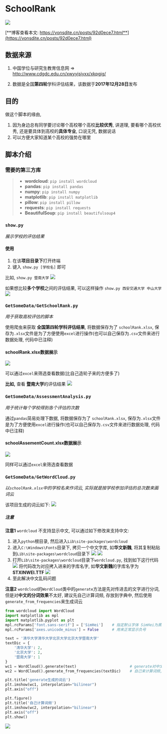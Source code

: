 # SchoolRank
![](images/wordcloud.jpg)

[**博客查看本文: https://vonsdite.cn/posts/92d0ece7.html**](https://vonsdite.cn/posts/92d0ece7.html)

## 数据来源
1. 中国学位与研究生教育信息网 => http://www.cdgdc.edu.cn/xwyyjsjyxx/xkpgjg/

2. 数据是全国**第四轮**学科评估结果，该数据于**2017年12月28日**发布

## 目的
做这个脚本的缘由, 
1. 因为身边总有同学要讨论哪个高校哪个高校**比较优秀**, 讲道理, 要看哪个高校优秀, 还是要具体到高校的**具体专业**, 口说无凭, 数据说话
2. 可以方便大家知道某个高校的强势在哪里

## 脚本介绍

### 需要的第三方库
> - **wordcloud**: `pip install wordcloud`
> - **pandas**: `pip install pandas`
> - **numpy**: `pip install numpy`
> - **matplotlib**: `pip install matplotlib`
> - **pillow**: `pip install pillow`
> - **requests**: `pip install requests`
> - **BeautifulSoup**: `pip install beautifulsoup4`

### `show.py`
_展示学校的评估结果_

#### 使用
1. 在该**项目目录下**打开终端
2. 键入 `show.py [学校名]` 即可

比如, 
`show.py 暨南大学`
![](README_IMAGES/2018-12-31-11-19-46.png)

如果想比较**多个学校**之间的评估结果, 可以这样操作
`show.py 西安交通大学 中山大学`
![](README_IMAGES/2018-12-31-11-22-42.png)


### `GetSomeData/GetSchoolRank.py`
_用于获取高校评估的脚本_

使用爬虫来获取 **全国第四轮学科评估结果**, 将数据保存为了 `schoolRank.xlsx`, 保存为`.xlsx`文件是为了方便使用`excel`进行操作(也可以自己保存为`.csv`文件来进行数据处理, 代码中已注释)


#### schoolRank.xlsx数据展示
![](README_IMAGES/2018-12-31-00-05-18.png)

可以通过`excel`来筛选查看数据(比自己造轮子来的方便多了)

**比如,** 查看 **暨南大学**的评估结果
![](README_IMAGES/2018-12-31-00-07-46.png)

### `GetSomeData/AssessmentAnalysis.py`
_用于统计每个学校得到各个评估的次数_

通过`pandas`简易处理下数据, 将数据保存为了 `schoolRank.xlsx`, 保存为`.xlsx`文件是为了方便使用`excel`进行操作(也可以自己保存为`.csv`文件来进行数据处理, 代码中已注释)


#### schoolAssementCount.xlsx数据展示
![](README_IMAGES/2018-12-31-10-52-25.png)

同样可以通过`excel`来筛选查看数据

### `GetSomeData/GetWordCloud.py`
_以`schoolRank.xlsx`中的学校名来作词云, 实际就是按学校参加评估的总次数来画词云_

该项目生成的词云如下:
![](images/wordcloud.jpg)

##### 注意
**注意1**
`wordcloud` 不支持显示中文, 可以通过如下修改来支持中文:
1. 进入`python`根目录, 然后进入`Lib\site-packages\wordcloud`
2. 进入`C:\Windows\Fonts`目录下, 拷贝一个中文字库, 如**华文新魏**, 将其复制粘贴到`Lib\site-packages\wordcloud`目录下
![](README_IMAGES/2018-12-31-10-29-48.png)
![](README_IMAGES/2018-12-31-10-49-51.png)
3. 打开`Lib\site-packages\wordcloud`目录下`wordcloud.py`, 找到如下这行代码
![](README_IMAGES/2018-12-31-10-28-31.png)
将代码改为对应拷入进来的字库名字, 如**华文新魏**的字库名字为**STXINWEI.TTF**
![](README_IMAGES/2018-12-31-10-32-07.png)
4. 至此解决中文乱码问题

**注意2**
`wordcloud`的`WordCloud`类中的`generate`方法是先对传进去的文字进行分词, 但是对**中文的分词效果**不太好, 建议先自己计算词频, 存放到字典中, 然后使用`generate_from_frequencies`来生成词云
```python {cmd=True}
from wordcloud import WordCloud
import matplotlib as mpl
import matplotlib.pyplot as plt
mpl.rcParams['font.sans-serif'] = ['SimHei']    # 指定默认字体 SimHei为黑体
mpl.rcParams['axes.unicode_minus'] = False      # 用来正常显示负号

text = '清华大学清华大学北京大学北京大学暨南大学'
textDic = {
    '清华大学': 2,
    '北京大学': 2,
    '暨南大学': 1
}
wc1 = WordCloud().generate(text)                        # generate对中文分词效果不好
wc2 = WordCloud().generate_from_frequencies(textDic)    # 自己来计算词频, 改善效果

plt.title('generate生成的词云')
plt.imshow(wc1, interpolation="bilinear")
plt.axis("off")

plt.figure()
plt.title('自己计算词频')
plt.imshow(wc2, interpolation="bilinear")
plt.axis("off")
plt.show()
```

![](README_IMAGES/2018-12-31-10-48-00.png)
